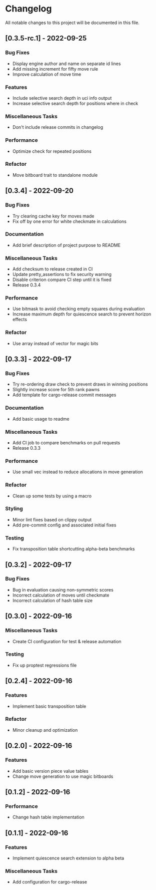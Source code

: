 # Changelog

All notable changes to this project will be documented in this file.

## [0.3.5-rc.1] - 2022-09-25

### Bug Fixes

- Display engine author and name on separate id lines
- Add missing increment for fifty move rule
- Improve calculation of move time

### Features

- Include selective search depth in uci info output
- Increase selective search depth for positions where in check

### Miscellaneous Tasks

- Don't include release commits in changelog

### Performance

- Optimize check for repeated positions

### Refactor

- Move bitboard trait to standalone module

## [0.3.4] - 2022-09-20

### Bug Fixes

- Try clearing cache key for moves made
- Fix off by one error for white checkmate in calculations

### Documentation

- Add brief description of project purpose to README

### Miscellaneous Tasks

- Add checksum to release created in CI
- Update pretty_assertions to fix security warning
- Disable criterion compare CI step until it is fixed
- Release 0.3.4

### Performance

- Use bitmask to avoid checking empty squares during evaluation
- Increase maximum depth for quiescence search to prevent horizon effects

### Refactor

- Use array instead of vector for magic bits

## [0.3.3] - 2022-09-17

### Bug Fixes

- Try re-ordering draw check to prevent draws in winning positions
- Slightly increase score for 5th rank pawns
- Add template for cargo-release commit messages

### Documentation

- Add basic usage to readme

### Miscellaneous Tasks

- Add CI job to compare benchmarks on pull requests
- Release 0.3.3

### Performance

- Use small vec instead to reduce allocations in move generation

### Refactor

- Clean up some tests by using a macro

### Styling

- Minor lint fixes based on clippy output
- Add pre-commit config and associated initial fixes

### Testing

- Fix transposition table shortcutting alpha-beta benchmarks

## [0.3.2] - 2022-09-17

### Bug Fixes

- Bug in evaluation causing non-symmetric scores
- Incorrect calculation of moves until checkmate
- Incorrect calculation of hash table size

## [0.3.0] - 2022-09-16

### Miscellaneous Tasks

- Create CI configuration for test & release automation

### Testing

- Fix up proptest regressions file

## [0.2.4] - 2022-09-16

### Features

- Implement basic transposition table

### Refactor

- Minor cleanup and optimization

## [0.2.0] - 2022-09-16

### Features

- Add basic version piece value tables
- Change move generation to use magic bitboards

## [0.1.2] - 2022-09-16

### Performance

- Change hash table implementation

## [0.1.1] - 2022-09-16

### Features

- Implement quiescence search extension to alpha beta

### Miscellaneous Tasks

- Add configuration for cargo-release

<!-- generated by git-cliff -->
